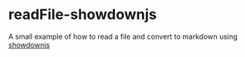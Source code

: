 # readFile-showdownjs

A small example of how to read a file and convert to markdown using [showdownjs](https://github.com/showdownjs/showdown)
